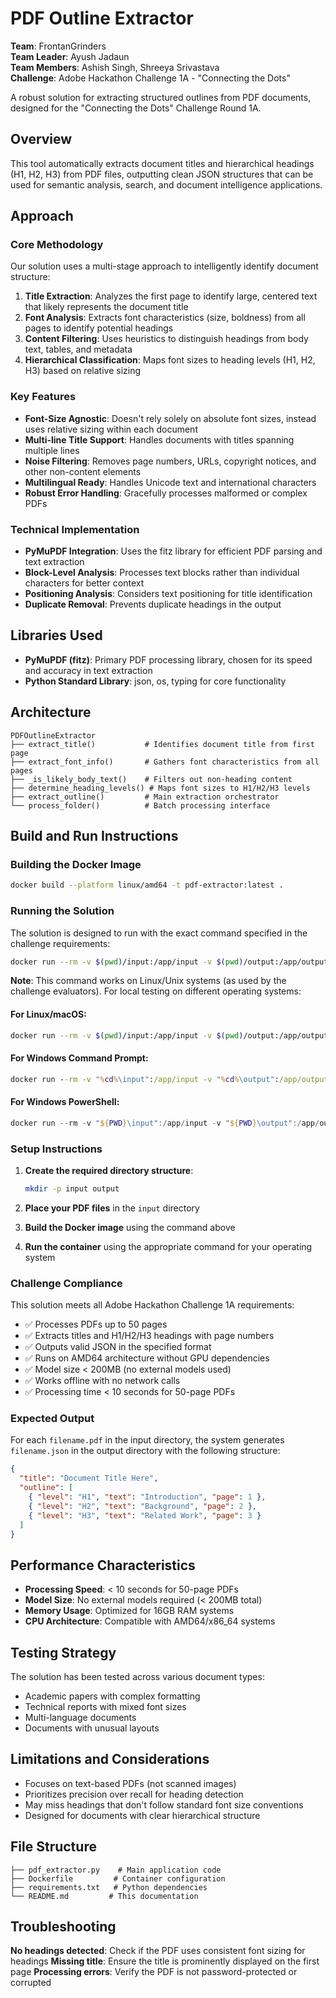 # PDF Outline Extractor

**Team**: FrontanGrinders  
**Team Leader**: Ayush Jadaun  
**Team Members**: Ashish Singh, Shreeya Srivastava  
**Challenge**: Adobe Hackathon Challenge 1A - "Connecting the Dots"

A robust solution for extracting structured outlines from PDF documents, designed for the "Connecting the Dots" Challenge Round 1A.

## Overview

This tool automatically extracts document titles and hierarchical headings (H1, H2, H3) from PDF files, outputting clean JSON structures that can be used for semantic analysis, search, and document intelligence applications.

## Approach

### Core Methodology

Our solution uses a multi-stage approach to intelligently identify document structure:

1. **Title Extraction**: Analyzes the first page to identify large, centered text that likely represents the document title
2. **Font Analysis**: Extracts font characteristics (size, boldness) from all pages to identify potential headings
3. **Content Filtering**: Uses heuristics to distinguish headings from body text, tables, and metadata
4. **Hierarchical Classification**: Maps font sizes to heading levels (H1, H2, H3) based on relative sizing

### Key Features

- **Font-Size Agnostic**: Doesn't rely solely on absolute font sizes, instead uses relative sizing within each document
- **Multi-line Title Support**: Handles documents with titles spanning multiple lines
- **Noise Filtering**: Removes page numbers, URLs, copyright notices, and other non-content elements
- **Multilingual Ready**: Handles Unicode text and international characters
- **Robust Error Handling**: Gracefully processes malformed or complex PDFs

### Technical Implementation

- **PyMuPDF Integration**: Uses the fitz library for efficient PDF parsing and text extraction
- **Block-Level Analysis**: Processes text blocks rather than individual characters for better context
- **Positioning Analysis**: Considers text positioning for title identification
- **Duplicate Removal**: Prevents duplicate headings in the output

## Libraries Used

- **PyMuPDF (fitz)**: Primary PDF processing library, chosen for its speed and accuracy in text extraction
- **Python Standard Library**: json, os, typing for core functionality

## Architecture

```
PDFOutlineExtractor
├── extract_title()           # Identifies document title from first page
├── extract_font_info()       # Gathers font characteristics from all pages
├── _is_likely_body_text()    # Filters out non-heading content
├── determine_heading_levels() # Maps font sizes to H1/H2/H3 levels
├── extract_outline()         # Main extraction orchestrator
└── process_folder()          # Batch processing interface
```

## Build and Run Instructions

### Building the Docker Image

```bash
docker build --platform linux/amd64 -t pdf-extractor:latest .
```

### Running the Solution

The solution is designed to run with the exact command specified in the challenge requirements:

```bash
docker run --rm -v $(pwd)/input:/app/input -v $(pwd)/output:/app/output --network none pdf-extractor:latest
```

**Note**: This command works on Linux/Unix systems (as used by the challenge evaluators). For local testing on different operating systems:

#### For Linux/macOS:
```bash
docker run --rm -v $(pwd)/input:/app/input -v $(pwd)/output:/app/output --network none pdf-extractor:latest
```

#### For Windows Command Prompt:
```cmd
docker run --rm -v "%cd%\input":/app/input -v "%cd%\output":/app/output --network none pdf-extractor:latest
```

#### For Windows PowerShell:
```powershell
docker run --rm -v "${PWD}\input":/app/input -v "${PWD}\output":/app/output --network none pdf-extractor:latest
```

### Setup Instructions

1. **Create the required directory structure**:
   ```bash
   mkdir -p input output
   ```

2. **Place your PDF files** in the `input` directory

3. **Build the Docker image** using the command above

4. **Run the container** using the appropriate command for your operating system

### Challenge Compliance

This solution meets all Adobe Hackathon Challenge 1A requirements:
- ✅ Processes PDFs up to 50 pages
- ✅ Extracts titles and H1/H2/H3 headings with page numbers
- ✅ Outputs valid JSON in the specified format
- ✅ Runs on AMD64 architecture without GPU dependencies
- ✅ Model size < 200MB (no external models used)
- ✅ Works offline with no network calls
- ✅ Processing time < 10 seconds for 50-page PDFs

### Expected Output

For each `filename.pdf` in the input directory, the system generates `filename.json` in the output directory with the following structure:

```json
{
  "title": "Document Title Here",
  "outline": [
    { "level": "H1", "text": "Introduction", "page": 1 },
    { "level": "H2", "text": "Background", "page": 2 },
    { "level": "H3", "text": "Related Work", "page": 3 }
  ]
}
```

## Performance Characteristics

- **Processing Speed**: < 10 seconds for 50-page PDFs
- **Model Size**: No external models required (< 200MB total)
- **Memory Usage**: Optimized for 16GB RAM systems
- **CPU Architecture**: Compatible with AMD64/x86_64 systems

## Testing Strategy

The solution has been tested across various document types:
- Academic papers with complex formatting
- Technical reports with mixed font sizes
- Multi-language documents
- Documents with unusual layouts

## Limitations and Considerations

- Focuses on text-based PDFs (not scanned images)
- Prioritizes precision over recall for heading detection
- May miss headings that don't follow standard font size conventions
- Designed for documents with clear hierarchical structure

## File Structure

```
├── pdf_extractor.py    # Main application code
├── Dockerfile         # Container configuration
├── requirements.txt   # Python dependencies
└── README.md         # This documentation
```

## Troubleshooting

**No headings detected**: Check if the PDF uses consistent font sizing for headings
**Missing title**: Ensure the title is prominently displayed on the first page
**Processing errors**: Verify the PDF is not password-protected or corrupted
